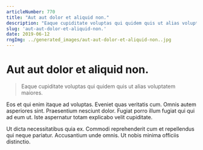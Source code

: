 ```yaml
---
articleNumber: 770
title: "Aut aut dolor et aliquid non."
description: "Eaque cupiditate voluptas qui quidem quis ut alias voluptatem maiores."
slug: 'aut-aut-dolor-et-aliquid-non.'
date: 2019-06-12
rngImg: ../generated_images/aut-aut-dolor-et-aliquid-non..jpg
---
```


# Aut aut dolor et aliquid non.

> Eaque cupiditate voluptas qui quidem quis ut alias voluptatem maiores.

Eos et qui enim itaque ad voluptas. Eveniet quas veritatis cum. Omnis autem asperiores sint. Praesentium nesciunt dolor. Fugiat porro illum fugiat qui qui ad eum ut. Iste aspernatur totam explicabo velit cupiditate.
 Ut dicta necessitatibus quia ex. Commodi reprehenderit cum et repellendus qui neque pariatur. Accusantium unde omnis. Ut nobis minima officiis distinctio.
